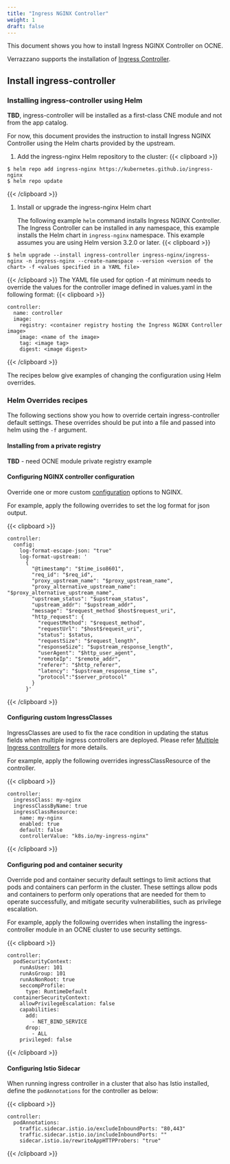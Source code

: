 ```yaml
---
title: "Ingress NGINX Controller"
weight: 1
draft: false
---
```

This document shows you how to install Ingress NGINX Controller on OCNE.

Verrazzano supports the installation of [Ingress Controller](https://www.nginx.com/resources/glossary/kubernetes-ingress-controller/).

## Install ingress-controller

### Installing ingress-controller using Helm
**TBD**, ingress-controller will be installed as a first-class CNE module and not from the app catalog.

For now, this document provides the instruction to install Ingress NGINX Controller using the Helm charts provided by the upstream.

1. Add the ingress-nginx Helm repository to the cluster:
{{< clipboard >}}
<div class="highlight">

```
$ helm repo add ingress-nginx https://kubernetes.github.io/ingress-nginx
$ helm repo update
```
</div>
{{< /clipboard >}}

1. Install or upgrade the ingress-nginx Helm chart

   The following example `helm` command installs Ingress NGINX Controller. The Ingress Controller can be installed in any namespace, this example installs the Helm chart in `ingress-nginx` namespace. This example assumes you are using Helm version 3.2.0 or later.
{{< clipboard >}}
<div class="highlight">

```
$ helm upgrade --install ingress-controller ingress-nginx/ingress-nginx -n ingress-nginx --create-namespace --version <version of the chart> -f <values specified in a YAML file>
```
</div>
{{< /clipboard >}}
The YAML file used for option -f at minimum needs to override the values for the controller image defined in values.yaml in the following format:
{{< clipboard >}}
<div class="highlight">

```
controller:
  name: controller
  image:
    registry: <container registry hosting the Ingress NGINX Controller image>
    image: <name of the image>
    tag: <image tag>
    digest: <image digest>
```
</div>
{{< /clipboard >}}

The recipes below give examples of changing the configuration using Helm overrides.

### Helm Overrides recipes
The following sections show you how to override certain ingress-controller default settings. These overrides should be put into a file and passed into helm using the `-f` argument.

#### Installing from a private registry
**TBD** - need OCNE module private registry example

#### Configuring NGINX controller configuration
Override one or more custom [configuration](https://kubernetes.github.io/ingress-nginx/user-guide/nginx-configuration/configmap/) options to NGINX.

For example, apply the following overrides to set the log format for json output.

{{< clipboard >}}
<div class="highlight">

```
controller:
  config:
    log-format-escape-json: "true"
    log-format-upstream: '
      {
        "@timestamp": "$time_iso8601",
        "req_id": "$req_id",
        "proxy_upstream_name": "$proxy_upstream_name",
        "proxy_alternative_upstream_name": "$proxy_alternative_upstream_name",
        "upstream_status": "$upstream_status",
        "upstream_addr": "$upstream_addr",
        "message": "$request_method $host$request_uri",
        "http_request": {
          "requestMethod": "$request_method",
          "requestUrl": "$host$request_uri",
          "status": $status,
          "requestSize": "$request_length",
          "responseSize": "$upstream_response_length",
          "userAgent": "$http_user_agent",
          "remoteIp": "$remote_addr",
          "referer": "$http_referer",
          "latency": "$upstream_response_time s",
          "protocol":"$server_protocol"
        }
      }'
  ```
  </div>
  {{< /clipboard >}}

#### Configuring custom IngressClasses
IngressClasses are used to fix the race condition in updating the status fields when multiple ingress controllers are deployed. Please refer [Multiple Ingress controllers](https://kubernetes.github.io/ingress-nginx/user-guide/multiple-ingress/) for more details.

For example, apply the following overrides ingressClassResource of the controller.

{{< clipboard >}}
<div class="highlight">

```
controller:
  ingressClass: my-nginx
  ingressClassByName: true
  ingressClassResource:
    name: my-nginx
    enabled: true
    default: false
    controllerValue: "k8s.io/my-ingress-nginx"
  ```
  </div>
  {{< /clipboard >}}

#### Configuring pod and container security
Override pod and container security default settings to limit actions that pods and containers can perform in the cluster. These settings allow pods and containers to perform only operations that are needed for them to operate successfully, and mitigate security vulnerabilities, such as privilege escalation.

For example, apply the following overrides when installing the ingress-controller module in an OCNE cluster to use security settings.

{{< clipboard >}}
<div class="highlight">

```
controller:
  podSecurityContext:
    runAsUser: 101
    runAsGroup: 101
    runAsNonRoot: true
    seccompProfile:
      type: RuntimeDefault
  containerSecurityContext:
    allowPrivilegeEscalation: false
    capabilities:
      add:
        - NET_BIND_SERVICE
      drop:
        - ALL
    privileged: false
  ```
  </div>
  {{< /clipboard >}}

#### Configuring Istio Sidecar

When running ingress controller in a cluster that also has Istio installed, define the `podAnnotations` for the controller as below:

{{< clipboard >}}
<div class="highlight">

```
controller:
  podAnnotations:
    traffic.sidecar.istio.io/excludeInboundPorts: "80,443"
    traffic.sidecar.istio.io/includeInboundPorts: ""
    sidecar.istio.io/rewriteAppHTTPProbers: "true"
```
</div>
{{< /clipboard >}}
